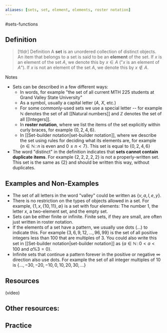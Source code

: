 ```yaml
---
aliases: [sets, set, element, elements, roster notation]
--- 
```


#sets-functions 
## Definition 

> [!tldr] Definition
> A **set** is an unordered collection of distinct objects. An item that belongs to a set is said to be an **element** of the set. If $x$ is an element of the set $A$, we denote this by $x \in A$ ("$x$ is an element of $A$"). If $x$ is not an element of the set $A$, we denote this by $x \not \in A$. 

Notes
* Sets can be described in a few different ways: 
	* In words, for example "the set of all current MTH 225 students at Grand Valley State University"
	* As a symbol, usually a capital letter ($A$, $X$, etc.)
	* For some commonly-used sets we use a special letter -- for example $\mathbb{N}$ denotes the set of all [[Natural numbers]] and $\mathbb{Z}$ denotes the set of all [[Integers]]. 
	* In **roster notation**, where we list the items of the set explicitly within curly braces, for example $\{0, 2, 4, 6\}$.
	* In [[Set-builder notation|set-builder notation]], where we describe the set using rules for deciding what its elements are, for example $\{n \in \mathbb{N} \, : \, n \ \text{is even and} \ 0 \leq n < 7\}$. This set is equal to $\{0,2,4,6\}$ 
* The word "distinct" in the definition indicates that **sets cannot contain duplicate items**. For example $\{2,2,2,2,2\}$ is not a properly-written set. This set is the same as $\{2\}$ and should be written this way, without duplicates. 
## Examples and Non-Examples

- The set of all letters in the word "valley" could be written as $\{v,a,l,e,y\}$. 
- There is no restriction on the types of objects allowed in a set. For example, $\{1, x, \{10,11\}, \emptyset\}$ is a set with four elements: The number $1$, the letter $x$, a two-element set, and the empty set. 
- Sets can be either finite or infinite. Finite sets, if they are small, are often just written in roster notation. 
- If the elements of a set have a pattern, we usually use dots ($\dots$) to indicate this. For example $\{3, 6, 9, 12, \dots, 96, 99\}$ is the set of all positive integers less than 100 that are multiples of 3. You could also write this set in [[Set-builder notation|set-builder notation]] as $\{a \in \mathbb{N} \, : \, 0 < a < 100 \ \text{and} \ a \% 3 = 0\}$.
- Infinite sets that continue a pattern forever in the positive or negative $\infty$ direction also use dots. For example the set of all integer multiples of 10 is $\{\dots, -30, -20, -10, 0, 10, 20, 30, \dots\}$ 
## Resources 

(video)

Other resources: 
- 

## Practice 
